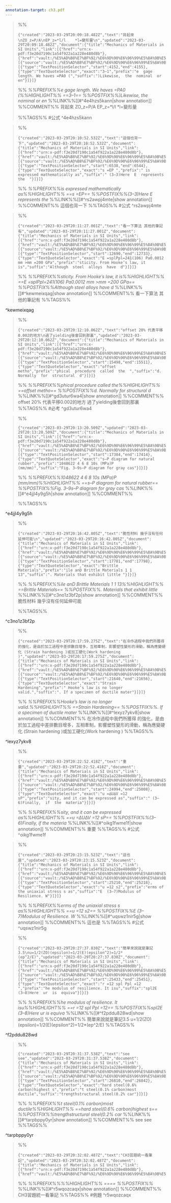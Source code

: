 ```yaml
---
annotation-target: ch3.pdf
---
```



>%%
>```annotation-json
>{"created":"2023-03-29T20:09:18.482Z","text":"背起來\nZO_z=P/A\nEP_z=*l/l    *l=變形量\n","updated":"2023-03-29T20:09:18.482Z","document":{"title":"Mechanics of Materials in SI Units","link":[{"href":"urn:x-pdf:f3e20d7190c1a54f922a1a228e480d8b"},{"href":"vault:/%E5%AD%B8%E7%BF%92/%E6%9D%90%E6%96%99%E5%8A%9B%E5%AD%B8/ch3.pdf"}],"documentFingerprint":"f3e20d7190c1a54f922a1a228e480d8b"},"uri":"vault:/%E5%AD%B8%E7%BF%92/%E6%9D%90%E6%96%99%E5%8A%9B%E5%AD%B8/ch3.pdf","target":[{"source":"vault:/%E5%AD%B8%E7%BF%92/%E6%9D%90%E6%96%99%E5%8A%9B%E5%AD%B8/ch3.pdf","selector":[{"type":"TextPositionSelector","start":4152,"end":4155},{"type":"TextQuoteSelector","exact":"3–1","prefix":"e  gage  length. We haves =PA0 (","suffix":")Likewise,  the  nominal  or  en"}]}]}
>```
>%%
>*%%PREFIX%%e  gage  length. We haves =PA0 (%%HIGHLIGHT%% ==3–1== %%POSTFIX%%)Likewise,  the  nominal  or  en*
>%%LINK%%[[#^4e4hzs5kann|show annotation]]
>%%COMMENT%%
>背起來
>ZO_z=P/A
>EP_z=*l/l    *l=變形量
>
>%%TAGS%%
>#公式
^4e4hzs5kann


>%%
>```annotation-json
>{"created":"2023-03-29T20:10:52.532Z","text":"這個也背一下","updated":"2023-03-29T20:10:52.532Z","document":{"title":"Mechanics of Materials in SI Units","link":[{"href":"urn:x-pdf:f3e20d7190c1a54f922a1a228e480d8b"},{"href":"vault:/%E5%AD%B8%E7%BF%92/%E6%9D%90%E6%96%99%E5%8A%9B%E5%AD%B8/ch3.pdf"}],"documentFingerprint":"f3e20d7190c1a54f922a1a228e480d8b"},"uri":"vault:/%E5%AD%B8%E7%BF%92/%E6%9D%90%E6%96%99%E5%8A%9B%E5%AD%B8/ch3.pdf","target":[{"source":"vault:/%E5%AD%B8%E7%BF%92/%E6%9D%90%E6%96%99%E5%8A%9B%E5%AD%B8/ch3.pdf","selector":[{"type":"TextPositionSelector","start":6538,"end":6544},{"type":"TextQuoteSelector","exact":"s =EP ","prefix":" is  expressed mathematically as","suffix":" (3–3)Here  E  represents  the  "}]}]}
>```
>%%
>*%%PREFIX%%is  expressed mathematically as%%HIGHLIGHT%% ==s =EP== %%POSTFIX%%(3–3)Here  E  represents  the*
>%%LINK%%[[#^rs2awpj4mte|show annotation]]
>%%COMMENT%%
>這個也背一下
>%%TAGS%%
>#公式
^rs2awpj4mte


>%%
>```annotation-json
>{"created":"2023-03-29T20:11:27.001Z","text":"看一下算法 其他的筆記有","updated":"2023-03-29T20:11:27.001Z","document":{"title":"Mechanics of Materials in SI Units","link":[{"href":"urn:x-pdf:f3e20d7190c1a54f922a1a228e480d8b"},{"href":"vault:/%E5%AD%B8%E7%BF%92/%E6%9D%90%E6%96%99%E5%8A%9B%E5%AD%B8/ch3.pdf"}],"documentFingerprint":"f3e20d7190c1a54f922a1a228e480d8b"},"uri":"vault:/%E5%AD%B8%E7%BF%92/%E6%9D%90%E6%96%99%E5%8A%9B%E5%AD%B8/ch3.pdf","target":[{"source":"vault:/%E5%AD%B8%E7%BF%92/%E6%9D%90%E6%96%99%E5%8A%9B%E5%AD%B8/ch3.pdf","selector":[{"type":"TextPositionSelector","start":12690,"end":12733},{"type":"TextQuoteSelector","exact":"E =splPpl=241(106) Pa0.0012 mm >mm =200 GPa","prefix":"sticity. From Hooke’s law, it is","suffix":"Although  steel  alloys  have  d"}]}]}
>```
>%%
>*%%PREFIX%%sticity. From Hooke’s law, it is%%HIGHLIGHT%% ==E =splPpl=241(106) Pa0.0012 mm >mm =200 GPa== %%POSTFIX%%Although  steel  alloys  have  d*
>%%LINK%%[[#^kewmeixqag|show annotation]]
>%%COMMENT%%
>看一下算法 其他的筆記有
>%%TAGS%%
>
^kewmeixqag


>%%
>```annotation-json
>{"created":"2023-03-29T20:12:10.062Z","text":"offset 20% 代表平移0.002的地方\n過了yielding後會回到那裏","updated":"2023-03-29T20:12:10.062Z","document":{"title":"Mechanics of Materials in SI Units","link":[{"href":"urn:x-pdf:f3e20d7190c1a54f922a1a228e480d8b"},{"href":"vault:/%E5%AD%B8%E7%BF%92/%E6%9D%90%E6%96%99%E5%8A%9B%E5%AD%B8/ch3.pdf"}],"documentFingerprint":"f3e20d7190c1a54f922a1a228e480d8b"},"uri":"vault:/%E5%AD%B8%E7%BF%92/%E6%9D%90%E6%96%99%E5%8A%9B%E5%AD%B8/ch3.pdf","target":[{"source":"vault:/%E5%AD%B8%E7%BF%92/%E6%9D%90%E6%96%99%E5%8A%9B%E5%AD%B8/ch3.pdf","selector":[{"type":"TextPositionSelector","start":15498,"end":15511},{"type":"TextQuoteSelector","exact":"offset  metho","prefix":"phical  procedure  called  the  ","suffix":"d.  Normally  for  structural  d"}]}]}
>```
>%%
>*%%PREFIX%%phical  procedure  called  the%%HIGHLIGHT%% ==offset  metho== %%POSTFIX%%d.  Normally  for  structural  d*
>%%LINK%%[[#^gd3utur6wa4|show annotation]]
>%%COMMENT%%
>offset 20% 代表平移0.002的地方
>過了yielding後會回到那裏
>%%TAGS%%
>#必考
^gd3utur6wa4


>%%
>```annotation-json
>{"created":"2023-03-29T20:13:20.509Z","updated":"2023-03-29T20:13:20.509Z","document":{"title":"Mechanics of Materials in SI Units","link":[{"href":"urn:x-pdf:f3e20d7190c1a54f922a1a228e480d8b"},{"href":"vault:/%E5%AD%B8%E7%BF%92/%E6%9D%90%E6%96%99%E5%8A%9B%E5%AD%B8/ch3.pdf"}],"documentFingerprint":"f3e20d7190c1a54f922a1a228e480d8b"},"uri":"vault:/%E5%AD%B8%E7%BF%92/%E6%9D%90%E6%96%99%E5%8A%9B%E5%AD%B8/ch3.pdf","target":[{"source":"vault:/%E5%AD%B8%E7%BF%92/%E6%9D%90%E6%96%99%E5%8A%9B%E5%AD%B8/ch3.pdf","selector":[{"type":"TextPositionSelector","start":17384,"end":17414},{"type":"TextQuoteSelector","exact":"s–P diagram for natural rubber","prefix":"1048622 4 6 8 10s (MPa)P (mm/mm)","suffix":"Fig. 3–9s–P diagram for gray cas"}]}]}
>```
>%%
>*%%PREFIX%%1048622 4 6 8 10s (MPa)P (mm/mm)%%HIGHLIGHT%% ==s–P diagram for natural rubber== %%POSTFIX%%Fig. 3–9s–P diagram for gray cas*
>%%LINK%%[[#^e4jjl4y9g5h|show annotation]]
>%%COMMENT%%
>
>%%TAGS%%
>
^e4jjl4y9g5h


>%%
>```annotation-json
>{"created":"2023-03-29T20:16:42.805Z","text":"脆性材料 幾乎沒有任何延伸可能\n","updated":"2023-03-29T20:16:42.805Z","document":{"title":"Mechanics of Materials in SI Units","link":[{"href":"urn:x-pdf:f3e20d7190c1a54f922a1a228e480d8b"},{"href":"vault:/%E5%AD%B8%E7%BF%92/%E6%9D%90%E6%96%99%E5%8A%9B%E5%AD%B8/ch3.pdf"}],"documentFingerprint":"f3e20d7190c1a54f922a1a228e480d8b"},"uri":"vault:/%E5%AD%B8%E7%BF%92/%E6%9D%90%E6%96%99%E5%8A%9B%E5%AD%B8/ch3.pdf","target":[{"source":"vault:/%E5%AD%B8%E7%BF%92/%E6%9D%90%E6%96%99%E5%8A%9B%E5%AD%B8/ch3.pdf","selector":[{"type":"TextPositionSelector","start":17781,"end":17798},{"type":"TextQuoteSelector","exact":"Brittle Materials","prefix":"ile anD Brittle Materials 1 1 13","suffix":". Materials that exhibit little "}]}]}
>```
>%%
>*%%PREFIX%%ile anD Brittle Materials 1 1 13%%HIGHLIGHT%% ==Brittle Materials== %%POSTFIX%%. Materials that exhibit little*
>%%LINK%%[[#^c3no1z3bf2p|show annotation]]
>%%COMMENT%%
>脆性材料 幾乎沒有任何延伸可能
>
>%%TAGS%%
>
^c3no1z3bf2p


>%%
>```annotation-json
>{"created":"2023-03-29T20:17:59.275Z","text":"在冷作過程中我們所獲得 的強化，是由於加工過程中差排數目增多，互相牽制，影響塑性變形的滑動，稱為應變硬化 (Strain hardening )或加工硬化(Work hardening )","updated":"2023-03-29T20:17:59.275Z","document":{"title":"Mechanics of Materials in SI Units","link":[{"href":"urn:x-pdf:f3e20d7190c1a54f922a1a228e480d8b"},{"href":"vault:/%E5%AD%B8%E7%BF%92/%E6%9D%90%E6%96%99%E5%8A%9B%E5%AD%B8/ch3.pdf"}],"documentFingerprint":"f3e20d7190c1a54f922a1a228e480d8b"},"uri":"vault:/%E5%AD%B8%E7%BF%92/%E6%9D%90%E6%96%99%E5%8A%9B%E5%AD%B8/ch3.pdf","target":[{"source":"vault:/%E5%AD%B8%E7%BF%92/%E6%9D%90%E6%96%99%E5%8A%9B%E5%AD%B8/ch3.pdf","selector":[{"type":"TextPositionSelector","start":21640,"end":21656},{"type":"TextQuoteSelector","exact":"Strain Hardening","prefix":" Hooke’s law is no longer valid.","suffix":". If a specimen of ductile mater"}]}]}
>```
>%%
>*%%PREFIX%%Hooke’s law is no longer valid.%%HIGHLIGHT%% ==Strain Hardening== %%POSTFIX%%. If a specimen of ductile mater*
>%%LINK%%[[#^lexyz7ykv8|show annotation]]
>%%COMMENT%%
>在冷作過程中我們所獲得 的強化，是由於加工過程中差排數目增多，互相牽制，影響塑性變形的滑動，稱為應變硬化 (Strain hardening )或加工硬化(Work hardening )
>%%TAGS%%
>
^lexyz7ykv8



>%%
>```annotation-json
>{"created":"2023-03-29T20:22:52.418Z","text":"重要","updated":"2023-03-29T20:22:52.418Z","document":{"title":"Mechanics of Materials in SI Units","link":[{"href":"urn:x-pdf:f3e20d7190c1a54f922a1a228e480d8b"},{"href":"vault:/%E5%AD%B8%E7%BF%92/%E6%9D%90%E6%96%99%E5%8A%9B%E5%AD%B8/ch3.pdf"}],"documentFingerprint":"f3e20d7190c1a54f922a1a228e480d8b"},"uri":"vault:/%E5%AD%B8%E7%BF%92/%E6%9D%90%E6%96%99%E5%8A%9B%E5%AD%B8/ch3.pdf","target":[{"source":"vault:/%E5%AD%B8%E7%BF%92/%E6%9D%90%E6%96%99%E5%8A%9B%E5%AD%B8/ch3.pdf","selector":[{"type":"TextPositionSelector","start":24994,"end":25008},{"type":"TextQuoteSelector","exact":"u =∆U∆V =12 sP","prefix":"sity, and it can be expressed as","suffix":" (3–6)Finally,  if  the  materia"}]}]}
>```
>%%
>*%%PREFIX%%sity, and it can be expressed as%%HIGHLIGHT%% ==u =∆U∆V =12 sP== %%POSTFIX%%(3–6)Finally,  if  the  materia*
>%%LINK%%[[#^oikg1fwme1f|show annotation]]
>%%COMMENT%%
>重要
>%%TAGS%%
>#公式
^oikg1fwme1f


>%%
>```annotation-json
>{"created":"2023-03-29T20:23:15.523Z","text":"這也是","updated":"2023-03-29T20:23:15.523Z","document":{"title":"Mechanics of Materials in SI Units","link":[{"href":"urn:x-pdf:f3e20d7190c1a54f922a1a228e480d8b"},{"href":"vault:/%E5%AD%B8%E7%BF%92/%E6%9D%90%E6%96%99%E5%8A%9B%E5%AD%B8/ch3.pdf"}],"documentFingerprint":"f3e20d7190c1a54f922a1a228e480d8b"},"uri":"vault:/%E5%AD%B8%E7%BF%92/%E6%9D%90%E6%96%99%E5%8A%9B%E5%AD%B8/ch3.pdf","target":[{"source":"vault:/%E5%AD%B8%E7%BF%92/%E6%9D%90%E6%96%99%E5%8A%9B%E5%AD%B8/ch3.pdf","selector":[{"type":"TextPositionSelector","start":25210,"end":25218},{"type":"TextQuoteSelector","exact":"u =12 s2","prefix":"erms of the uniaxial stress s as","suffix":"E  (3–7)Modulus of Resilience. W"}]}]}
>```
>%%
>*%%PREFIX%%erms of the uniaxial stress s as%%HIGHLIGHT%% ==u =12 s2== %%POSTFIX%%E  (3–7)Modulus of Resilience. W*
>%%LINK%%[[#^uqswz1nir5g|show annotation]]
>%%COMMENT%%
>這也是
>%%TAGS%%
>#公式
^uqswz1nir5g


>%%
>```annotation-json
>{"created":"2023-03-29T20:27:37.830Z","text":"簡單來說就是筆記3.5\nu=1/2(ZO)(epsilon)=1/2(E)(epsilon^2)=1/2*(ep^2/E)","updated":"2023-03-29T20:27:37.830Z","document":{"title":"Mechanics of Materials in SI Units","link":[{"href":"urn:x-pdf:f3e20d7190c1a54f922a1a228e480d8b"},{"href":"vault:/%E5%AD%B8%E7%BF%92/%E6%9D%90%E6%96%99%E5%8A%9B%E5%AD%B8/ch3.pdf"}],"documentFingerprint":"f3e20d7190c1a54f922a1a228e480d8b"},"uri":"vault:/%E5%AD%B8%E7%BF%92/%E6%9D%90%E6%96%99%E5%8A%9B%E5%AD%B8/ch3.pdf","target":[{"source":"vault:/%E5%AD%B8%E7%BF%92/%E6%9D%90%E6%96%99%E5%8A%9B%E5%AD%B8/ch3.pdf","selector":[{"type":"TextPositionSelector","start":25433,"end":25451},{"type":"TextQuoteSelector","exact":"r =12 spl Ppl =12 ","prefix":"he modulus of resilience. It isu","suffix":"spl2E  (3–8)Here  ur  is  equiva"}]}]}
>```
>%%
>*%%PREFIX%%he modulus of resilience. It isu%%HIGHLIGHT%% ==r =12 spl Ppl =12== %%POSTFIX%%spl2E  (3–8)Here  ur  is  equiva*
>%%LINK%%[[#^f2pddu828wd|show annotation]]
>%%COMMENT%%
>簡單來說就是筆記3.5
>u=1/2(ZO)(epsilon)=1/2(E)(epsilon^2)=1/2*(ep^2/E)
>%%TAGS%%
>
^f2pddu828wd


>%%
>```annotation-json
>{"created":"2023-03-29T20:31:37.538Z","text":"see see","updated":"2023-03-29T20:31:37.538Z","document":{"title":"Mechanics of Materials in SI Units","link":[{"href":"urn:x-pdf:f3e20d7190c1a54f922a1a228e480d8b"},{"href":"vault:/%E5%AD%B8%E7%BF%92/%E6%9D%90%E6%96%99%E5%8A%9B%E5%AD%B8/ch3.pdf"}],"documentFingerprint":"f3e20d7190c1a54f922a1a228e480d8b"},"uri":"vault:/%E5%AD%B8%E7%BF%92/%E6%9D%90%E6%96%99%E5%8A%9B%E5%AD%B8/ch3.pdf","target":[{"source":"vault:/%E5%AD%B8%E7%BF%92/%E6%9D%90%E6%96%99%E5%8A%9B%E5%AD%B8/ch3.pdf","selector":[{"type":"TextPositionSelector","start":26810,"end":26842},{"type":"TextQuoteSelector","exact":"hard steel(0.6% carbon)highest s","prefix":"t steel(0.1% carbon)most ductile","suffix":"trengthstructural steel(0.2% car"}]}]}
>```
>%%
>*%%PREFIX%%t steel(0.1% carbon)most ductile%%HIGHLIGHT%% ==hard steel(0.6% carbon)highest s== %%POSTFIX%%trengthstructural steel(0.2% car*
>%%LINK%%[[#^tarpbppy0yr|show annotation]]
>%%COMMENT%%
>see see
>%%TAGS%%
>
^tarpbppy0yr


>%%
>```annotation-json
>{"created":"2023-03-29T20:32:02.487Z","text":"CH3習題統一看筆記","updated":"2023-03-29T20:32:02.487Z","document":{"title":"Mechanics of Materials in SI Units","link":[{"href":"urn:x-pdf:f3e20d7190c1a54f922a1a228e480d8b"},{"href":"vault:/%E5%AD%B8%E7%BF%92/%E6%9D%90%E6%96%99%E5%8A%9B%E5%AD%B8/ch3.pdf"}],"documentFingerprint":"f3e20d7190c1a54f922a1a228e480d8b"},"uri":"vault:/%E5%AD%B8%E7%BF%92/%E6%9D%90%E6%96%99%E5%8A%9B%E5%AD%B8/ch3.pdf"}
>```
>%%
>*%%PREFIX%%%%HIGHLIGHT%% ==== %%POSTFIX%%*
>%%LINK%%[[#^r5wqozcaqx|show annotation]]
>%%COMMENT%%
>CH3習題統一看筆記
>%%TAGS%%
>#例題
^r5wqozcaqx
